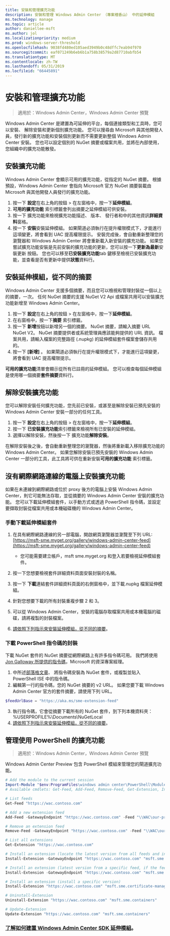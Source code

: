 ```yaml
---
title: 安裝和管理擴充功能
description: 安裝和管理 Windows Admin Center （專案檀香山） 中的延伸模組
ms.technology: manage
ms.topic: article
author: daniellee-msft
ms.author: jol
ms.localizationpriority: medium
ms.prod: windows-server-threshold
ms.openlocfilehash: 9038fd480ed105aed3949b0c48dffc7eab94f970
ms.sourcegitcommit: eaf071249b6eb6b1a758b38579a2d87710abfb54
ms.translationtype: MT
ms.contentlocale: zh-TW
ms.lasthandoff: 05/31/2019
ms.locfileid: "66445891"
---
```

# <a name="install-and-manage-extensions"></a>安裝和管理擴充功能

>適用於：Windows Admin Center，Windows Admin Center 預覽

Windows Admin Center 是建置為可延伸的平台，每個連接類型和工具時，您可以安裝、 解除安裝和更新個別擴充功能。 您可以搜尋由 Microsoft 與其他開發人員，發行新的擴充功能和安裝個別更新而不需要更新整個 Windows Admin Center 安裝。 您也可以設定個別的 NuGet 摘要或檔案共用，並將在內部使用，您組織中的擴充功能散發。

## <a name="installing-an-extension"></a>安裝擴充功能

Windows Admin Center 會顯示可用的擴充功能，從指定的 NuGet 摘要。 根據預設，Windows Admin Center 會指向 Microsoft 官方 NuGet 摘要裝載由 Microsoft 與其他開發人員發行的擴充功能。

1. 按一下 **設定**在右上角的按鈕 > 在左窗格中，按一下**延伸模組**。 
2. **可用的擴充功能** 索引標籤會列出摘要之延伸模組可供安裝。
3. 按一下 擴充功能來檢視擴充功能描述、 版本、 發行者和中的其他資訊**詳細資料**窗格。
4. 按一下 **安裝**安裝延伸模組。 如果閘道必須執行在提升權限模式下，才能進行這項變更，將會看到 UAC 提高權限提示。 安裝完成後，會自動重新整理您的瀏覽器和 Windows Admin Center 將會重新載入新安裝的擴充功能。 如果您嘗試擴充功能安裝是先前安裝的擴充功能的更新，您可以按一下**更新為最新**安裝更新 按鈕。 您也可以移至**已安裝擴充功能**tab 鍵移至檢視已安裝擴充功能，並查看是否有更新中提供**狀態**資料行。

## <a name="installing-extensions-from-a-different-feed"></a>安裝延伸模組，從不同的摘要

Windows Admin Center 支援多個摘要，而且您可以檢視和管理封裝從一個以上的摘要，一次。 任何 NuGet 摘要的支援 NuGet V2 Api 或檔案共用可以安裝擴充功能新增至 Windows Admin Center。

1. 按一下 **設定**在右上角的按鈕 > 在左窗格中，按一下**延伸模組**。
2. 在右窗格中，按一下**摘要** 索引標籤。
3. 按一下 **新增**按鈕以新增另一個的摘要。 NuGet 摘要，請輸入摘要 URL NuGet V2。 NuGet 摘要提供者或系統管理員應該能夠提供的 URL 資訊。 檔案共用，請輸入檔案的完整路徑 (.nupkg) 的延伸模組套件檔案會儲存共用的。
4. 按一下 **\[新增\]** 。 如果閘道必須執行在提升權限模式下，才能進行這項變更，將會看到 UAC 提高權限提示。

**可用的擴充功能**清單會顯示從所有已註冊的延伸模組。 您可以檢查每個延伸模組是使用哪一個摘要**套件摘要**資料行。

## <a name="uninstalling-an-extension"></a>解除安裝擴充功能

您可以解除安裝任何擴充功能，您先前已安裝，或甚至是解除安裝已預先安裝的 Windows Admin Center 安裝一部分的任何工具。

1. 按一下 **設定**在右上角的按鈕 > 在左窗格中，按一下**延伸模組**。 
2. 按一下 **已安裝擴充功能**索引標籤來檢視所有已安裝的延伸模組。
3. 選擇以解除安裝，然後按一下 擴充功能**解除安裝**。

在解除安裝後之後，會自動重新整理您的瀏覽器，然後將重新載入移除擴充功能的 Windows Admin Center。 如果您解除安裝已預先安裝的 Windows Admin Center 一部分的工具，此工具將可供在重新安裝**可用的擴充功能** 索引標籤。

## <a name="installing-extensions-on-a-computer-without-internet-connectivity"></a>沒有網際網路連線的電腦上安裝擴充功能

如果在未連線到網際網路或位於 proxy 後方的電腦上安裝 Windows Admin Center，則它可能無法存取，並從摘要的 Windows Admin Center 安裝的擴充功能。 您可以下載延伸模組套件，以手動方式或透過 PowerShell 指令碼，並設定要擷取封裝從檔案共用或本機磁碟機的 Windows Admin Center。

### <a name="manually-downloading-extension-packages"></a>手動下載延伸模組套件

1. 在具有網際網路連線的另一部電腦，開啟網頁瀏覽器並瀏覽至下列 URL: [https://msft-sme.myget.org/gallery/windows-admin-center-feed](https://msft-sme.myget.org/gallery/windows-admin-center-feed) 

   * 您可能需要建立帳戶，msft sme.myget.org 和登入若要檢視延伸模組套件。

2. 按一下您想要檢視套件詳細資料頁面安裝封裝的名稱。
3. 按一下 **下載**連結套件詳細資料頁面的右側窗格中，並下載.nupkg 檔案延伸模組。
4. 針對您想要下載的所有封裝重複步驟 2 和 3。
5. 可以從 Windows Admin Center，安裝的電腦存取檔案共用或本機電腦的磁碟，請將複製的封裝檔案。
6. [請依照下列指示來安裝延伸模組，從不同的摘要](#installing-extensions-from-a-different-feed)。

### <a name="downloading-packages-with-a-powershell-script"></a>下載 PowerShell 指令碼的封裝

下載 NuGet 套件的 NuGet 摘要從網際網路上有許多指令碼可用。 我們將使用[Jon Galloway 所提供的指令碼](https://weblogs.asp.net/jongalloway/downloading-a-local-nuget-repository-with-powershell)，Microsoft 的資深專案經理。

1. 中所述[部落格文章](https://weblogs.asp.net/jongalloway/downloading-a-local-nuget-repository-with-powershell)、 將指令碼安裝為 NuGet 套件，或複製並貼入 PowerShell ISE 中的指令碼。
2. 編輯第一行的指令碼，您的 NuGet 摘要的 v2 URL。 如果您要下載 Windows Admin Center 官方的套件摘要，請使用下列 URL。

```powershell
$feedUrlBase = "https://aka.ms/sme-extension-feed"
```

3. 執行指令碼，它會從摘要下載所有的 NuGet 套件，到下列本機資料夾： %USERPROFILE%\Documents\NuGetLocal
4. [請依照下列指示來安裝延伸模組，從不同的摘要](#installing-extensions-from-a-different-feed)。

## <a name="manage-extensions-with-powershell"></a>管理使用 PowerShell 的擴充功能

>適用於：Windows Admin Center，Windows Admin Center 預覽

Windows Admin Center Preview 包含 PowerShell 模組來管理您的閘道擴充功能。

```powershell
# Add the module to the current session
Import-Module "$env:ProgramFiles\windows admin center\PowerShell\Modules\ExtensionTools"
# Available cmdlets: Get-Feed, Add-Feed, Remove-Feed, Get-Extension, Install-Extension, Uninstall-Extension, Update-Extension

# List feeds
Get-Feed "https://wac.contoso.com"

# Add a new extension feed
Add-Feed -GatewayEndpoint "https://wac.contoso.com" -Feed "\\WAC\our-private-extensions"

# Remove an extension feed
Remove-Feed -GatewayEndpoint "https://wac.contoso.com" -Feed "\\WAC\our-private-extensions"

# List all extensions
Get-Extension "https://wac.contoso.com"

# Install an extension (locate the latest version from all feeds and install it)
Install-Extension -GatewayEndpoint "https://wac.contoso.com" "msft.sme.containers"

# Install an extension (latest version from a specific feed, if the feed is not present, it will be added)
Install-Extension -GatewayEndpoint "https://wac.contoso.com" "msft.sme.containers" -Feed "https://aka.ms/sme-extension-feed"

# Install an extension (install a specific version)
Install-Extension "https://wac.contoso.com" "msft.sme.certificate-manager" "0.133.0"

# Uninstall-Extension
Uninstall-Extension "https://wac.contoso.com" "msft.sme.containers"

# Update-Extension
Update-Extension "https://wac.contoso.com" "msft.sme.containers"
```

### <a name="learn-more-about-building-an-extension-with-the-windows-admin-center-sdkextendextensibility-overviewmd"></a>[了解如何建置 Windows Admin Center SDK 延伸模組](../extend/extensibility-overview.md)。